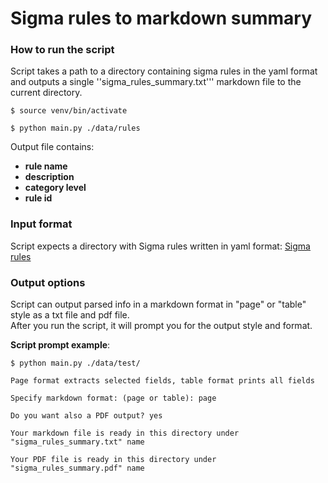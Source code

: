 # Sigma rules to markdown summary


### How to run the script
Script takes a path to a directory containing sigma rules in the yaml format and outputs a single ''sigma_rules_summary.txt''' markdown file to the current directory.


<code>$ source venv/bin/activate </code>

<code>$ python main.py ./data/rules </code>

Output file contains:
- **rule name**
- **description** 
- **category level**
- **rule id**

### Input format
Script expects a directory with Sigma rules written in yaml format: [Sigma rules](https://github.com/SigmaHQ/sigma) 

### Output options
Script can output parsed info in a  markdown format in "page" or "table" style as a txt file and pdf file.  
After you run the script, it will prompt you for the output style and format.  


**Script prompt example**:


`$ python main.py ./data/test/`

`Page format extracts selected fields, table format prints all fields`

`Specify markdown format: (page or table): page`

`Do you want also a PDF output? yes`

`Your markdown file is ready in this directory under "sigma_rules_summary.txt" name`

`Your PDF file is ready in this directory under "sigma_rules_summary.pdf" name`

